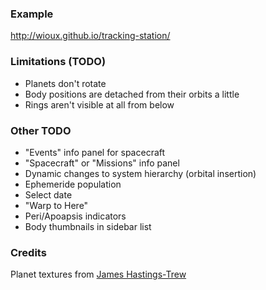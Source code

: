 ### Example
http://wioux.github.io/tracking-station/

### Limitations (TODO)
  * Planets don't rotate
  * Body positions are detached from their orbits a little
  * Rings aren't visible at all from below

### Other TODO
  * "Events" info panel for spacecraft
  * "Spacecraft" or "Missions" info panel
  * Dynamic changes to system hierarchy (orbital insertion)
  * Ephemeride population
  * Select date
  * "Warp to Here"
  * Peri/Apoapsis indicators
  * Body thumbnails in sidebar list

### Credits
Planet textures from [James Hastings-Trew](http://planetpixelemporium.com/planets.html)
